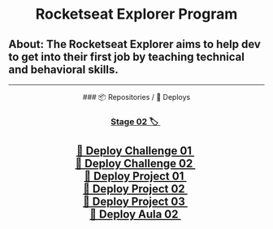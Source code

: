 <h1 align="center">Rocketseat Explorer Program</h1>

## About: **The Rocketseat Explorer aims to help dev to get into their first job by teaching technical and behavioral skills.**
---
<div align="center">
### 📦 Repositories / 🚀 Deploys
  
### <a href="https://github.com/Gabriel-Bueno32/explorer-rocketseat/tree/main/Stage-02"> Stage 02 🏷 </a>&nbsp;

<a href="https://gabriel-bueno32.github.io/explorer-rocketseat/Stage-02/Challenge-01"> 🚀 Deploy Challenge 01 </a>&nbsp; </br>
<a href="https://gabriel-bueno32.github.io/explorer-rocketseat/Stage-02/Challenge-02"> 🚀 Deploy Challenge 02 </a>&nbsp; </br>
<a href="https://gabriel-bueno32.github.io/explorer-rocketseat/Stage-02/Project-01"> 🚀 Deploy Project 01 </a>&nbsp; </br>
<a href="https://gabriel-bueno32.github.io/explorer-rocketseat/Stage-02/Project-02"> 🚀 Deploy Project 02 </a>&nbsp; </br>
<a href="https://gabriel-bueno32.github.io/explorer-rocketseat/Stage-02/Project-03"> 🚀 Deploy Project 03 </a>&nbsp; </br>
<a href="https://renyzeraa.github.io/rocketseat-explorer/Stage02/aula2"> 🚀 Deploy Aula 02 </a>&nbsp; </br>
---
</div>


